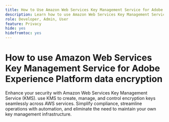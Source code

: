 ```yaml
---
title: How to Use Amazon Web Services Key Management Service for Adobe Experience Platform Data encryption
description: Learn how to use Amazon Web Services Key Management Service to set up your encryption keys for data stored in Adobe Experience Platform.
role: Developer, Admin, User
feature: Privacy
hide: yes
hidefromtoc: yes
---
```

# How to use Amazon Web Services Key Management Service for Adobe Experience Platform data encryption

Enhance your security with Amazon Web Services Key Management Service (KMS). use KMS to create, manage, and control encryption keys seamlessly across AWS services. Simplify compliance, streamline operations with automation, and eliminate the need to maintain your own key management infrastructure.
